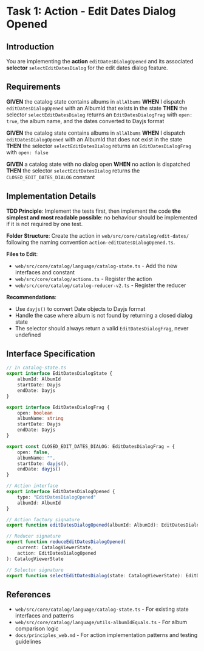 # Task 1: Action - Edit Dates Dialog Opened

## Introduction
You are implementing the **action** `editDatesDialogOpened` and its associated **selector** `selectEditDatesDialog` for the edit dates dialog feature.

## Requirements

**GIVEN** the catalog state contains albums in `allAlbums`
**WHEN** I dispatch `editDatesDialogOpened` with an AlbumId that exists in the state
**THEN** the selector `selectEditDatesDialog` returns an `EditDatesDialogFrag` with `open: true`, the album name, and the dates converted to Dayjs format

**GIVEN** the catalog state contains albums in `allAlbums`
**WHEN** I dispatch `editDatesDialogOpened` with an AlbumId that does not exist in the state
**THEN** the selector `selectEditDatesDialog` returns an `EditDatesDialogFrag` with `open: false`

**GIVEN** a catalog state with no dialog open
**WHEN** no action is dispatched
**THEN** the selector `selectEditDatesDialog` returns the `CLOSED_EDIT_DATES_DIALOG` constant

## Implementation Details

**TDD Principle**: Implement the tests first, then implement the code **the simplest and most readable possible**: no behaviour should be implemented if it is not required by one test.

**Folder Structure**: Create the action in `web/src/core/catalog/edit-dates/` following the naming convention `action-editDatesDialogOpened.ts`.

**Files to Edit**:
- `web/src/core/catalog/language/catalog-state.ts` - Add the new interfaces and constant
- `web/src/core/catalog/actions.ts` - Register the action
- `web/src/core/catalog/catalog-reducer-v2.ts` - Register the reducer

**Recommendations**:
- Use `dayjs()` to convert Date objects to Dayjs format
- Handle the case where album is not found by returning a closed dialog state
- The selector should always return a valid `EditDatesDialogFrag`, never undefined

## Interface Specification

```typescript
// In catalog-state.ts
export interface EditDatesDialogState {
    albumId: AlbumId
    startDate: Dayjs
    endDate: Dayjs
}

export interface EditDatesDialogFrag {
    open: boolean
    albumName: string
    startDate: Dayjs
    endDate: Dayjs
}

export const CLOSED_EDIT_DATES_DIALOG: EditDatesDialogFrag = {
    open: false,
    albumName: "",
    startDate: dayjs(),
    endDate: dayjs()
}

// Action interface
export interface EditDatesDialogOpened {
    type: "EditDatesDialogOpened"
    albumId: AlbumId
}

// Action factory signature
export function editDatesDialogOpened(albumId: AlbumId): EditDatesDialogOpened

// Reducer signature
export function reduceEditDatesDialogOpened(
    current: CatalogViewerState,
    action: EditDatesDialogOpened
): CatalogViewerState

// Selector signature
export function selectEditDatesDialog(state: CatalogViewerState): EditDatesDialogFrag
```

## References

- `web/src/core/catalog/language/catalog-state.ts` - For existing state interfaces and patterns
- `web/src/core/catalog/language/utils-albumIdEquals.ts` - For album comparison logic
- `docs/principles_web.md` - For action implementation patterns and testing guidelines
